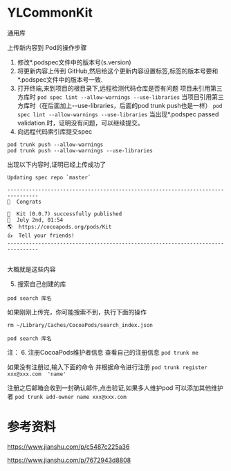 # YLCommonKit
通用库



上传新内容到 Pod的操作步骤
1.  修改*.podspec文件中的版本号(s.version)
2.  将更新内容上传到 GitHub,然后给这个更新内容设置标签,标签的版本号要和*.podspec文件中的版本号一致.
3.  打开终端,来到项目的根目录下,远程检测代码仓库是否有问题
项目未引用第三方库时
```pod spec lint --allow-warnings --use-libraries```
当项目引用第三方库时（在后面加上--use-libraries，后面的pod trunk push也是一样）
```pod spec lint --allow-warnings --use-libraries```
当出现*.podspec passed validation.时，证明没有问题，可以继续提交。
4.  向远程代码索引库提交spec
```
pod trunk push --allow-warnings
pod trunk push --allow-warnings --use-libraries
```
出现以下内容时,证明已经上传成功了
```
Updating spec repo `master`

--------------------------------------------------------------------------------
🎉  Congrats

🚀  Kit (0.0.7) successfully published
📅  July 2nd, 01:54
🌎  https://cocoapods.org/pods/Kit
👍  Tell your friends!
--------------------------------------------------------------------------------


```
大概就是这些内容


5. 搜索自己创建的库
```
pod search 库名
```
如果刚刚上传完，你可能搜索不到，执行下面的操作
```
rm ~/Library/Caches/CocoaPods/search_index.json

pod search 库名
```

注：
6. 注册CocoaPods维护者信息
查看自己的注册信息
`pod trunk me`

如果没有注册过,输入下面的命令 并根据命令进行注册
`pod trunk register xxx@xxx.com  'name'`

注册之后邮箱会收到一封确认邮件,点击验证,如果多人维护pod 可以添加其他维护者
`pod trunk add-owner name xxx@xxx.com`


# 参考资料
https://www.jianshu.com/p/c5487c225a36

https://www.jianshu.com/p/7672943d8808
